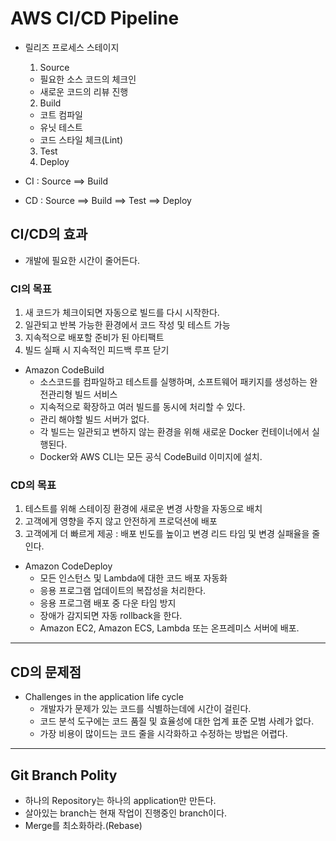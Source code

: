 <h1>AWS CI/CD Pipeline</h1>

* 릴리즈 프로세스 스테이지
  1. Source
    * 필요한 소스 코드의 체크인
    * 새로운 코드의 리뷰 진행
  2. Build
    * 코트 컴파일
    * 유닛 테스트
    * 코드 스타일 체크(Lint)
  3. Test
  4. Deploy

* CI : Source ==> Build
* CD : Source ==> Build ==> Test ==> Deploy

<h2>CI/CD의 효과</h2>

* 개발에 필요한 시간이 줄어든다.

<h3>CI의 목표</h3>

1. 새 코드가 체크이되면 자동으로 빌드를 다시 시작한다.
2. 일관되고 반복 가능한 환경에서 코드 작성 및 테스트 가능
3. 지속적으로 배포할 준비가 된 아티팩트
4. 빌드 실패 시 지속적인 피드백 루프 닫기

* Amazon CodeBuild
  * 소스코드를 컴파일하고 테스트를 실행하며, 소프트웨어 패키지를 생성하는 완전관리형 빌드 서비스
  * 지속적으로 확장하고 여러 빌드를 동시에 처리할 수 있다.
  * 관리 해야할 빌드 서버가 없다.
  * 각 빌드는 일관되고 변하지 않는 환경을 위해 새로운 Docker 컨테이너에서 실행된다.
  * Docker와 AWS CLI는 모든 공식 CodeBuild 이미지에 설치.

<h3>CD의 목표</h3>

1. 테스트를 위해 스테이징 환경에 새로운 변경 사항을 자동으로 배치
2. 고객에게 영향을 주지 않고 안전하게 프로덕션에 배포
3. 고객에게 더 빠르게 제공 : 배포 빈도를 높이고 변경 리드 타임 및 변경 실패율을 줄인다.

* Amazon CodeDeploy
  * 모든 인스턴스 및 Lambda에 대한 코드 배포 자동화
  * 응용 프로그램 업데이트의 복잡성을 처리한다.
  * 응용 프로그램 배포 중 다운 타임 방지
  * 장애가 감지되면 자동 rollback을 한다.
  * Amazon EC2, Amazon ECS, Lambda 또는 온프레미스 서버에 배포.
<hr/>

<h2>CD의 문제점</h2>

* Challenges in the application life cycle
  * 개발자가 문제가 있는 코드를 식별하는데에 시간이 걸린다.
  * 코드 분석 도구에는 코드 품질 및 효율성에 대한 업계 표준 모범 사례가 없다.
  * 가장 비용이 많이드는 코드 줄을 시각화하고 수정하는 방법은 어렵다.
<hr/>

<h2>Git Branch Polity</h2>

* 하나의 Repository는 하나의 application만 만든다.
* 살아있는 branch는 현재 작업이 진행중인 branch이다.
* Merge를 최소화하라.(Rebase)